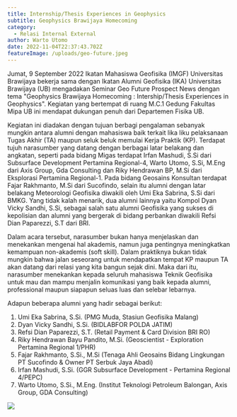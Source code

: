 ```yaml
---
title: Internship/Thesis Experiences in Geophysics
subtitle: Geophysics Brawijaya Homecoming
category:
  - Relasi Internal External
author: Warto Utomo
date: 2022-11-04T22:37:43.702Z
featureImage: /uploads/geo-future.jpeg
---
```

Jumat, 9 September 2022 Ikatan Mahasiswa Geofisika (IMGF) Universitas Brawijaya bekerja sama dengan Ikatan Alumni Geofisika (IKA) Universitas Brawijaya (UB) mengadakan Seminar Geo Future Prospect News dengan tema "Geophysics Brawijaya Homecoming : Intership/Thesis Experiences in Geophysics". Kegiatan yang bertempat di ruang M.C.1 Gedung Fakultas Mipa UB ini mendapat dukungan penuh dari Departemen Fisika UB. 

Kegiatan ini diadakan dengan tujuan berbagi pengalaman sebanyak mungkin antara alumni dengan mahasiswa baik terkait lika liku pelaksanaan Tugas Akhir (TA) maupun seluk beluk memulai Kerja Praktik (KP). Terdapat tujuh narasumber yang datang dengan berbagai latar belakang dan angkatan, seperti pada bidang Migas terdapat Irfan Mashudi, S.Si dari Subsurface Development Pertamina Regional-4, Warto Utomo, S.Si, M.Eng dari Axis Group, Gda Consulting dan Riky Hendrawan BP, M.Si dari Eksplorasi Pertamina Regional-1. Pada bidang Geosains Konsultan terdapat Fajar Rakhmanto, M.Si dari Sucofindo, selain itu alumni dengan latar belakang Meteorologi Geofisika diwakili oleh Umi Eka Sabrina, S.Si dari BMKG. Yang tidak kalah menarik, dua alumni lainnya yaitu Kompol Dyan Vicky Sandhi, S.Si, sebagai salah satu alumni Geofisika yang sukses di kepolisian dan alumni yang bergerak di bidang perbankan diwakili Refsi Dian Paparezzi, S.T dari BRI. 

Dalam acara tersebut, narasumber bukan hanya menjelaskan dan menekankan mengenai hal akademis, namun juga pentingnya meningkatkan kemampuan non-akademis (soft skill).  Dalam praktiknya bukan tidak mungkin bahwa jalan seseorang untuk  mendapatkan tempat KP maupun TA akan datang dari relasi yang kita bangun sejak dini. Maka dari itu, narasumber menekankan kepada seluruh mahasiswa Teknik Geofisika untuk mau dan mampu menjalin komunikasi yang baik kepada alumni, professional maupun siapapun seluas luas dan selebar lebarnya.

A﻿dapun beberapa alumni yang hadir sebagai berikut:

1. Umi Eka Sabrina, S.Si. (PMG Muda, Stasiun Geofisika Malang)
2. Dyan Vicky Sandhi, S.Si. (BIDLABFOR POLDA JATIM)
3. Refsi Dian Paparezzi, S.T. (Retail Payment & Card Division BRI RO)
4. Riky Hendrawan Bayu Pandito, M.Si. (Geoscientist - Exploration Pertamina Regional 1/PHR)
5. Fajar Rakhmanto, S.Si., M.Si (Tenaga Ahli Geosains Bidang Lingkungan PT Sucofindo & Owner PT Serbuk Jaya Abadi)
6. Irfan Mashudi, S.Si. (GGR Subsurface Development - Pertamina Regional 4/PEPC)
7. Warto Utomo, S.Si., M.Eng. (Institut Teknologi Petroleum Balongan, Axis Group, GDA Consulting)

![](/uploads/geo-future-1.jpeg)